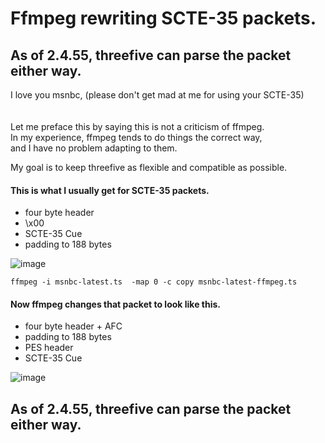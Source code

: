 
# Ffmpeg rewriting SCTE-35 packets.
## As of 2.4.55, threefive can parse the packet either way.

<div> I love you msnbc, (please don't get mad at me for using your SCTE-35) </div>

<br>
<br>
<div> Let me preface this by saying this is not a criticism of ffmpeg.<br>
 In my experience, ffmpeg tends to do things the correct way, <br>
 and I have no problem adapting to them.<br>
 
My goal is to keep threefive as flexible and compatible as possible.<br>
</div>

#### This is what I usually get for SCTE-35 packets. 

* four byte header
* \x00
* SCTE-35 Cue
* padding to 188 bytes

  
![image](https://github.com/user-attachments/assets/11bb0424-725a-4701-9cc1-2d8727fede05)



`ffmpeg -i msnbc-latest.ts  -map 0 -c copy msnbc-latest-ffmpeg.ts`

#### Now ffmpeg changes that packet to look like this.

* four byte header + AFC
* padding to 188 bytes
* PES header
* SCTE-35 Cue


![image](https://github.com/user-attachments/assets/3e1b096d-bcee-4c94-980c-6e67bf5a2d7c)




## As of 2.4.55, threefive can parse the packet either way.

